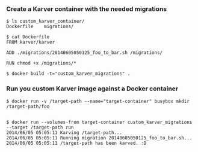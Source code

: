 ### Create a Karver container with the needed migrations
```
$ ls custom_karver_container/
Dockerfile    migrations/

$ cat Dockerfile
FROM karver/karver

ADD ./migrations/20140605050125_foo_to_bar.sh /migrations/

RUN chmod +x /migrations/*

$ docker build -t="custom_karver_migrations" .
```


### Run you custom Karver image against a Docker container

```
$ docker run -v /target-path --name="target-container" busybox mkdir /target-path/foo


$ docker run --volumes-from target-container custom_karver_migrations --target /target-path run
2014/06/05 05:05:11 Karving /target-path...
2014/06/05 05:05:11 Running migration 20140605050125_foo_to_bar.sh...
2014/06/05 05:05:11 /target-path has been karved. :D
```
